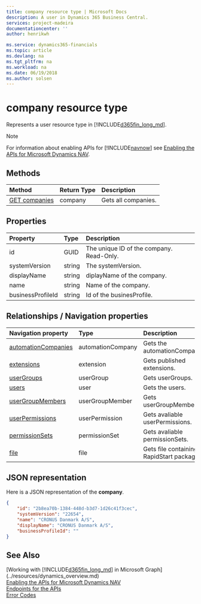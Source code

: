 ```yaml
---
title: company resource type | Microsoft Docs
description: A user in Dynamics 365 Business Central.
services: project-madeira
documentationcenter: ''
author: henrikwh

ms.service: dynamics365-financials
ms.topic: article
ms.devlang: na
ms.tgt_pltfrm: na
ms.workload: na
ms.date: 06/19/2018
ms.author: solsen
---
```


# company resource type
Represents a user resource type in [!INCLUDE[d365fin_long_md](../../includes/d365fin_long_md.md)]. 

> [!NOTE]  
> For information about enabling APIs for [!INCLUDE[navnow](../../includes/navnow_md.md)] see [Enabling the APIs for Microsoft Dynamics NAV](../../enabling-apis-for-dynamics-nav.md).

## Methods

| Method         | Return Type  |Description|
|:---------------|:-------------|:----------|
|[GET companies](../api/dynamics_microsoft_automation_company_get.md)|company|Gets all companies.|


## Properties

| Property | Type |Description                             |
|:----------------|:-----|:---------------------------------------|
|id               |GUID  |The unique ID of the company. Read-Only.|
|systemVersion             |string|The systemVersion.                  |
|displayName      |string|diplayName of the company.     |
|name      |string|Name of the company.     |
|businessProfileId|string|Id of the businesProfile.|

## Relationships / Navigation properties
| Navigation property	      | Type |Description                             |
|:----------------|:-----|:---------------------------------------|
|[automationCompanies](dynamics_microsoft_automation_automationcompany.md)               | automationCompany|Gets the automationCompanies |
|[extensions](dynamics_microsoft_automation_extension.md)             |extension|Gets published extensions.                  |
|[userGroups](dynamics_microsoft_automation_usergroup.md)      |userGroup|Gets userGroups.     |
|[users](dynamics_microsoft_automation_user.md)      |user|Gets the users.     |
|[userGroupMembers](dynamics_microsoft_automation_usergroupmember.md)|userGroupMember|Gets userGroupMembers.|
|[userPermissions](dynamics_microsoft_automation_userpermission.md)|userPermission|Gets avaliable userPermissions.|
|[permissionSets](dynamics_microsoft_automation_permissionset.md)|permissionSet|Gets avaliable permissionSets.|
|[file](dynamics_microsoft_automation_file.md)|file|Gets file containing RapidStart package.|


<!-- ```xml
<NavigationProperty Name="configurationPackages" Type="Collection(Microsoft.NAV.configurationPackage)" ContainsTarget="true" />
                <NavigationProperty Name="file" Type="Collection(Microsoft.NAV.file)" ContainsTarget="true" />
                <NavigationProperty Name="automationCompanies" Type="Collection(Microsoft.NAV.automationCompany)" ContainsTarget="true" />
                <NavigationProperty Name="extensions" Type="Collection(Microsoft.NAV.extension)" ContainsTarget="true" />
                <NavigationProperty Name="userGroups" Type="Collection(Microsoft.NAV.userGroup)" ContainsTarget="true" />
                <NavigationProperty Name="users" Type="Collection(Microsoft.NAV.user)" ContainsTarget="true" />
                <NavigationProperty Name="userGroupMembers" Type="Collection(Microsoft.NAV.userGroupMember)" ContainsTarget="true" />
                <NavigationProperty Name="userPermissions" Type="Collection(Microsoft.NAV.userPermission)" ContainsTarget="true" />
                <NavigationProperty Name="permissionSets" Type="Collection(Microsoft.NAV.permissionSet)" ContainsTarget="true" />
```
 -->

## JSON representation
Here is a JSON representation of the **company**.

```json
{
    "id": "2b8ea70b-1384-448d-b3d7-1d26c41f3cec",
    "systemVersion": "22654",
    "name": "CRONUS Danmark A/S",
    "displayName": "CRONUS Danmark A/S",
    "businessProfileId": ""
}

```

<!-- 
```xml
<EntityType Name="company">
    <Key>
        <PropertyRef Name="id" />
    </Key>
    <Property Name="id" Type="Edm.Guid" Nullable="false" />
    <Property Name="systemVersion" Type="Edm.String" />
    <Property Name="name" Type="Edm.String" MaxLength="30" />
    <Property Name="displayName" Type="Edm.String" MaxLength="250" />
    <Property Name="businessProfileId" Type="Edm.String" MaxLength="250" />
    <NavigationProperty Name="configurationPackages" Type="Collection(Microsoft.NAV.configurationPackage)" ContainsTarget="true" />
    <NavigationProperty Name="file" Type="Collection(Microsoft.NAV.file)" ContainsTarget="true" />
    <NavigationProperty Name="automationCompanies" Type="Collection(Microsoft.NAV.automationCompany)" ContainsTarget="true" />
    <NavigationProperty Name="extensions" Type="Collection(Microsoft.NAV.extension)" ContainsTarget="true" />
    <NavigationProperty Name="userGroups" Type="Collection(Microsoft.NAV.userGroup)" ContainsTarget="true" />
    <NavigationProperty Name="users" Type="Collection(Microsoft.NAV.user)" ContainsTarget="true" />
    <NavigationProperty Name="userGroupMembers" Type="Collection(Microsoft.NAV.userGroupMember)" ContainsTarget="true" />
    <NavigationProperty Name="userPermissions" Type="Collection(Microsoft.NAV.userPermission)" ContainsTarget="true" />
    <NavigationProperty Name="permissionSets" Type="Collection(Microsoft.NAV.permissionSet)" ContainsTarget="true" />
    <Annotation Term="OData.Community.Keys.V1.AlternateKeys">
        <Collection>
            <Record Type="OData.Community.Keys.V1.AlternateKey">
                <PropertyValue Property="Key">
                    <Collection>
                        <Record Type="OData.Community.Keys.V1.PropertyRef">
                            <PropertyValue Property="Alias" String="businessProfileId" />
                            <PropertyValue Property="Name" PropertyPath="businessProfileId" />
                        </Record>
                    </Collection>
                </PropertyValue>
            </Record>
            <Record Type="OData.Community.Keys.V1.AlternateKey">
                <PropertyValue Property="Key">
                    <Collection>
                        <Record Type="OData.Community.Keys.V1.PropertyRef">
                            <PropertyValue Property="Alias" String="name" />
                            <PropertyValue Property="Name" PropertyPath="name" />
                        </Record>
                    </Collection>
                </PropertyValue>
            </Record>
        </Collection>
    </Annotation>
</EntityType>
```
 -->
## See Also
[Working with [!INCLUDE[d365fin_long_md](../../includes/d365fin_long_md.md)] in Microsoft Graph](../resources/dynamics_overview.md)  
[Enabling the APIs for Microsoft Dynamics NAV](../../enabling-apis-for-dynamics-nav.md)  
[Endpoints for the APIs](../../endpoints-apis-for-dynamics.md)  
[Error Codes](../dynamics_error_codes.md)  
 
